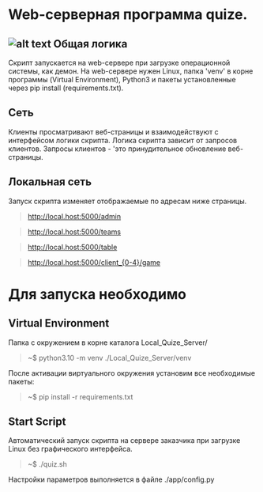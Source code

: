 **Web-серверная программа quize.**
===
![alt text](https://github.com/dzmitry-dp/quiz/blob/master/fp.png?raw=true)
Общая логика
---
Скрипт запускается на web-серверe при загрузке операционной системы, как демон. На web-сервере нужен Linux, папка 'venv' в корне программы (Virtual Environment), Python3 и пакеты установленные через pip install (requirements.txt). 

Сеть
---
Клиенты просматривают веб-страницы и взаимодействуют с интерфейсом логики скрипта. Логика скрипта зависит от запросов клиентов. Запросы клиентов - 'это принудительное обновление веб-страницы.

Локальная сеть
---
Запуск скрипта изменяет отображаемые по адресам ниже страницы.

>http://local.host:5000/admin

>http://local.host:5000/teams

>http://local.host:5000/table

>http://local.host:5000/client_{0-4}/game


**Для запуска необходимо**
===
Virtual Environment
---
Папка с окружением в корне каталога Local_Quize_Server/

>~$ python3.10 -m venv ./Local_Quize_Server/venv

После активации виртуального окружения установим все необходимые пакеты:
>~$ pip install -r requirements.txt

Start Script
---
Автоматический запуск скрипта на сервере заказчика при загрузке Linux без графического интерфейса.

>~$ ./quiz.sh

Настройки параметров выполняется в файле ./app/config.py
